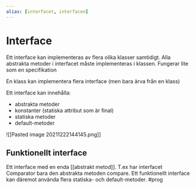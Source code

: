 ```yaml
---
alias: [interfacet, interfacen]
---
```

# Interface

Ett interface kan implementeras av flera olika klasser samtidigt. Alla abstrakta metoder i interfacet måste implementeras i klassen. Fungerar lite som en specifikation

En klass kan implementera flera interface
(men bara ärva från en klass)

Ett interface kan innehålla:
- abstrakta metoder
- konstanter (statiska attribut som är final)
- statiska metoder
- default-metoder

![[Pasted image 20211222144145.png]]

## Funktionellt interface
Ett interface med en enda [[abstrakt metod]]. T.ex har interfacet Comparator bara den abstrakta metoden compare. 
Ett funktionellt interface kan däremot använda flera statiska- och default-metoder. 
#prog 

